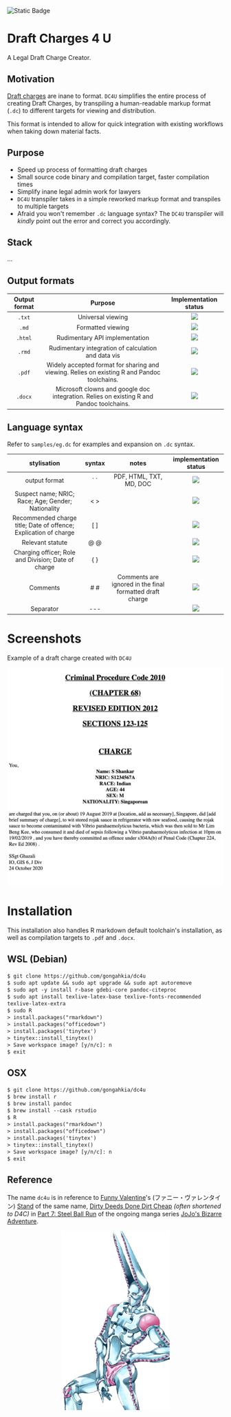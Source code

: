 ![Static Badge](https://img.shields.io/badge/DC4U_1.0-passing-green)

# Draft Charges 4 U

A Legal Draft Charge Creator.

## Motivation

[Draft charges](https://mustsharenews.com/wp-content/uploads/2018/12/TOC-Charge-Sheet.jpg) are inane to format. `DC4U` simplifies the entire process of creating Draft Charges, by transpiling a human-readable markup format (`.dc`) to different targets for viewing and distribution.

This format is intended to allow for quick integration with existing workflows when taking down material facts.

## Purpose

* Speed up process of formatting draft charges
* Small source code binary and compilation target, faster compilation times
* Simplify inane legal admin work for lawyers
* `DC4U` transpiler takes in a simple reworked markup format and transpiles to multiple targets
* Afraid you won't remember `.dc` language syntax? The `DC4U` transpiler will *kindly* point out the error and correct you accordingly.

## Stack

...

## Output formats

| Output format | Purpose | Implementation status |
| :---: | :---: | :---: |
| `.txt` | Universal viewing | ![](https://img.shields.io/badge/build-up-darkgreen) |
| `.md` | Formatted viewing | ![](https://img.shields.io/badge/build-up-darkgreen)|
| `.html` | Rudimentary API implementation | ![](https://img.shields.io/badge/build-up-darkgreen) |
| `.rmd` | Rudimentary integration of calculation and data vis | ![](https://img.shields.io/badge/build-up-darkgreen)
| `.pdf` | Widely accepted format for sharing and viewing. Relies on existing R and Pandoc toolchains. | ![](https://img.shields.io/badge/build-up-darkgreen) |
| `.docx` | Microsoft clowns and google doc integration. Relies on existing R and Pandoc toolchains. | ![](https://img.shields.io/badge/build-up-darkgreen)|

## Language syntax

Refer to `samples/eg.dc` for examples and expansion on `.dc` syntax.

| **stylisation** | **syntax** | **notes** | **implementation status** |
| :---: | :---: | :---: | :---: |
| output format | \` ` | PDF, HTML, TXT, MD, DOC | ![](https://img.shields.io/badge/build-up-darkgreen) |
| Suspect name; NRIC; Race; Age; Gender; Nationality | < > | | ![](https://img.shields.io/badge/build-up-darkgreen) |
| Recommended charge title; Date of offence; Explication of charge | [ ] | | ![](https://img.shields.io/badge/build-up-darkgreen)  |
| Relevant statute | @ @ | | ![](https://img.shields.io/badge/build-up-darkgreen) |
| Charging officer; Role and Division; Date of charge | { } | | ![](https://img.shields.io/badge/build-up-darkgreen)  |
| Comments | # # | Comments are ignored in the final formatted draft charge | ![](https://img.shields.io/badge/build-up-darkgreen)  |
| Separator | --- | | ![](https://img.shields.io/badge/build-up-darkgreen)  |

# Screenshots

Example of a draft charge created with `DC4U`

![](assets/reference/draft-charge-eg.png)

# Installation

This installation also handles R markdown default toolchain's installation, as well as compilation targets to `.pdf` and `.docx`.

## WSL (Debian)

```console
$ git clone https://github.com/gongahkia/dc4u
$ sudo apt update && sudo apt upgrade && sudo apt autoremove
$ sudo apt -y install r-base gdebi-core pandoc-citeproc
$ sudo apt install texlive-latex-base texlive-fonts-recommended texlive-latex-extra
$ sudo R
> install.packages("rmarkdown")
> install.packages("officedown")
> install.packages('tinytex')
> tinytex::install_tinytex()
> Save workspace image? [y/n/c]: n
$ exit
```

## OSX

```console
$ git clone https://github.com/gongahkia/dc4u
$ brew install r 
$ brew install pandoc
$ brew install --cask rstudio
$ R
> install.packages("rmarkdown")
> install.packages("officedown")
> install.packages('tinytex')
> tinytex::install_tinytex()
> Save workspace image? [y/n/c]: n
$ exit
```

## Reference

The name `dc4u` is in reference to [Funny Valentine](https://jojo.fandom.com/wiki/Funny_Valentine)'s (ファニー・ヴァレンタイン) [Stand](https://jojo.fandom.com/wiki/Stand) of the same name, [Dirty Deeds Done Dirt Cheap](https://jojo.fandom.com/wiki/Dirty_Deeds_Done_Dirt_Cheap) *(often shortened to D4C)* in [Part 7: Steel Ball Run](https://jojo.fandom.com/wiki/Steel_Ball_Run) of the ongoing manga series [JoJo's Bizarre Adventure](https://jojowiki.com/JoJo_Wiki).

<div align="center">
    <img src="./assets/logo/dc4u.png" width="50%">
</div>
